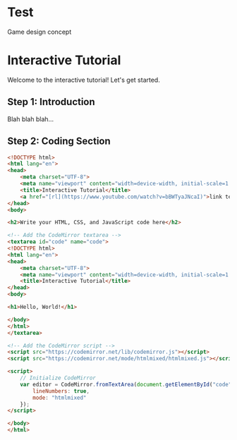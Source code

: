 # Test
Game design concept

# Interactive Tutorial 

Welcome to the interactive tutorial! Let's get started.

## Step 1: Introduction

Blah blah blah...

## Step 2: Coding Section

```html
<!DOCTYPE html>
<html lang="en">
<head>
    <meta charset="UTF-8">
    <meta name="viewport" content="width=device-width, initial-scale=1.0">
    <title>Interactive Tutorial</title>
    <a href="[rl](https://www.youtube.com/watch?v=bBWTyaJNcaI)">link text</a>
</head>
<body>

<h2>Write your HTML, CSS, and JavaScript code here</h2>

<!-- Add the CodeMirror textarea -->
<textarea id="code" name="code">
<!DOCTYPE html>
<html lang="en">
<head>
    <meta charset="UTF-8">
    <meta name="viewport" content="width=device-width, initial-scale=1.0">
    <title>Interactive Tutorial</title>
</head>
<body>

<h1>Hello, World!</h1>

</body>
</html>
</textarea>

<!-- Add the CodeMirror script -->
<script src="https://codemirror.net/lib/codemirror.js"></script>
<script src="https://codemirror.net/mode/htmlmixed/htmlmixed.js"></script>

<script>
    // Initialize CodeMirror
    var editor = CodeMirror.fromTextArea(document.getElementById("code"), {
        lineNumbers: true,
        mode: "htmlmixed"
    });
</script>

</body>
</html>
